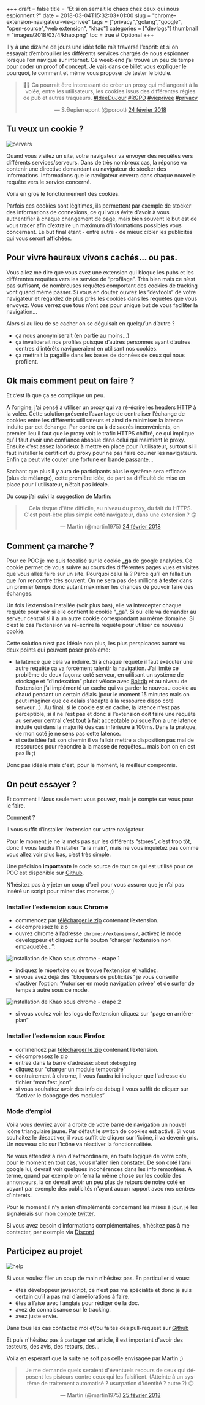 +++
draft = false
title = "Et si on semait le chaos chez ceux qui nous espionnent ?"
date = 2018-03-04T15:32:03+01:00
slug = "chrome-extension-navigateur-vie-privee"
tags = ["privacy","golang","google", "open-source","web extension", "khao"]
categories = ["devlogs"]
thumbnail = "images/2018/03/4/khao.png"
toc = true # Optional
+++

Il y à une dizaine de jours une idée folle m’a traversé l’esprit: et si on essayait d’embrouiller les différents services chargés de nous espionner lorsque l’on navigue sur internet. Ce week-end j’ai trouvé un peu de temps pour coder un proof of concept. Je vais dans ce billet vous expliquer le pourquoi, le comment et même vous proposer de tester le bidule.

<div  align="center">
<blockquote  class="twitter-tweet"  data-lang="fr"><p  lang="fr"  dir="ltr">🕵️‍♂️ Ca pourrait être interessant de créer un proxy qui mélangerait à la volée, entre les utilisateurs, les cookies issus des différentes régies de pub et autres traqueurs. <a  href="https://twitter.com/hashtag/Id%C3%A9eDuJour?src=hash&amp;ref_src=twsrc%5Etfw">#IdéeDuJour</a>  <a  href="https://twitter.com/hashtag/RGPD?src=hash&amp;ref_src=twsrc%5Etfw">#RGPD</a>  <a  href="https://twitter.com/hashtag/vieprivee?src=hash&amp;ref_src=twsrc%5Etfw">#vieprivee</a>  <a  href="https://twitter.com/hashtag/privacy?src=hash&amp;ref_src=twsrc%5Etfw">#privacy</a></p>&mdash; S.Ðepierrepont (@poroot) <a  href="https://twitter.com/poroot/status/967435868876296194?ref_src=twsrc%5Etfw">24 février 2018</a></blockquote>
<script  async  src="https://platform.twitter.com/widgets.js"  charset="utf-8"></script>
</div>

## Tu veux un cookie ?

![pervers](/images/2018/03/4/pervert.gif#center)

Quand vous visitez un site, votre navigateur va envoyer des requêtes vers différents services/serveurs. Dans de très nombreux cas, la réponse va contenir une directive demandant au navigateur de stocker des informations. Informations que le navigateur enverra dans chaque nouvelle requête vers le service concerné.

Voila en gros le fonctionnement des cookies.

Parfois ces cookies sont légitimes, ils permettent par exemple de stocker des informations de connexions, ce qui vous évite d’avoir à vous authentifier à chaque changement de page, mais bien souvent le but est de vous tracer afin d’extraire un maximum d’informations possibles vous concernant. Le but final étant - entre autre - de mieux cibler les publicités qui vous seront affichées.

## Pour vivre heureux vivons cachés… ou pas.

Vous allez me dire que vous avez une extension qui bloque les pubs et les différentes requêtes vers les service de “profilage”. Très bien mais ce n’est pas suffisant, de nombreuses requêtes comportant des cookies de tracking vont quand même passer. Si vous en doutez ouvrez les “devtools” de votre navigateur et regardez de plus près les cookies dans les requêtes que vous envoyez. Vous verrez que tous n’ont pas pour unique but de vous faciliter la navigation…

Alors si au lieu de se cacher on se déguisait en quelqu’un d’autre ?

- ça nous anonymiserait (en partie au moins…)
- ça invaliderait nos profiles puisque d’autres personnes ayant d’autres centres d’intérêts navigueraient en utilisant nos cookies.
- ça mettrait la pagaille dans les bases de données de ceux qui nous profilent.

## Ok mais comment peut on faire ?

Et c’est là que ça se complique un peu.

A l’origine, j’ai pensé à utiliser un proxy qui va ré-écrire les headers HTTP à la volée. Cette solution présente l’avantage de centraliser l’échange de cookies entre les différents utilisateurs et ainsi de minimiser la latence induite par cet échange. Par contre ça à de sacrés inconvénients, en premier lieu il faut que le proxy voit le trafic HTTPS chiffré, ce qui implique qu’il faut avoir une confiance absolue dans celui qui maintient le proxy. Ensuite c’est assez laborieux à mettre en place pour l’utilisateur, surtout si il faut installer le certificat du proxy pour ne pas faire couiner les navigateurs. Enfin ça peut vite couter une fortune en bande passante...

Sachant que plus il y aura de participants plus le système sera efficace (plus de mélange), cette première idée, de part sa difficulté de mise en place pour l'utilisateur, n’était pas idéale.

Du coup j’ai suivi la suggestion de Martin:

<div  align="center">
<blockquote  class="twitter-tweet"  data-conversation="none"  data-lang="fr"><p  lang="fr"  dir="ltr">Cela risque d&#39;être difficile, au niveau du proxy, du fait du HTTPS. C&#39;est peut-être plus simple côté navigateur, dans une extension ? 🙃</p>&mdash; Martin (@martin1975) <a  href="https://twitter.com/martin1975/status/967438946337808395?ref_src=twsrc%5Etfw">24 février 2018</a></blockquote>
<script  async  src="https://platform.twitter.com/widgets.js"  charset="utf-8"></script>
</div>

## Comment ça marche ?

Pour ce POC je me suis focalisé sur le cookie **_ga** de google analytics. Ce cookie permet de vous suivre au cours des différentes pages vues et visites que vous allez faire sur un site. Pourquoi celui là ? Parce qu’il en fallait un que l’on rencontre très souvent. On ne sera pas des millions à tester dans un premier temps donc autant maximiser les chances de pouvoir faire des échanges.

Un fois l’extension installée (voir plus bas), elle va intercepter chaque requête pour voir si elle contient le cookie “_ga”. Si oui elle va demander au serveur central si il a un autre cookie correspondant au même domaine. Si c’est le cas l’extension va ré-écrire la requête pour utiliser ce nouveau cookie.

Cette solution n’est pas idéale non plus, les plus perspicaces auront vu deux points qui peuvent poser problème:

- la latence que cela va induire. Si à chaque requête il faut exécuter une autre requête ça va forcément ralentir la navigation. J’ai limité ce problème de deux façons: coté serveur, en utilisant un système de stockage et “d’indexation” plutot véloce avec [Boltdb](https://github.com/coreos/bbolt) et au niveau de l’extension j’ai implémenté un cache qui va garder le nouveau cookie au chaud pendant un certain délais (pour le moment 15 minutes mais on peut imaginer que ce delais s'adapte à la ressource dispo coté serveur...).
Au final, si le cookie est en cache, la latence n’est pas perceptible, si il ne l’est pas et donc si l’extension doit faire une requête au serveur central c’est tout à fait acceptable puisque l’on a une latence induite qui dans la majorité des cas inférieure à 100ms. Dans la pratque, de mon coté je ne sens pas cette latence.
- si cette idée fait son chemin il va falloir mettre a disposition pas mal de ressources pour répondre à la masse de requêtes… mais bon on en est pas là ;)

Donc pas idéale mais c'est, pour le moment, le meilleur compromis. 

## On peut essayer ?

Et comment ! Nous seulement vous pouvez, mais je compte sur vous pour le faire.

Comment ?

Il vous suffit d’installer l’extension sur votre navigateur.

Pour le moment je ne la mets pas sur les différents “stores”, c’est trop tôt, donc il vous faudra l’installer “à la main”, mais ne vous inquiétez pas comme vous allez voir plus bas, c’est très simple.

Une précision **importante** le code source de tout ce qui est utilisé pour ce POC est disponible sur [Github](https://github.com/toorop/khao).

N’hésitez pas à y jeter un coup d’oeil pour vous assurer que je n’ai pas inséré un script pour miner des moneros ;)

### Installer l’extension sous Chrome

- commencez par [télécharger le zip](https://github.com/toorop/khao/releases/download/0.1.1/khao-0.1.1.zip) contenant l’extension.
- décompressez le zip
- ouvrez chrome à l’adresse ```chrome://extensions/```, activez le mode developpeur et cliquez sur le bouton “charger l’extension non empaquetée…”:

![installation de Khao sous chrome - etape 1 ](/images/2018/03/4/chrome-1.png#center)

- indiquez le répertoire ou se trouve l’extension et validez.
- si vous avez déjà des “bloqueurs de publicités” je vous conseille d’activer l’option: “Autoriser en mode navigation privée” et de surfer de temps à autre sous ce mode.

![installation de Khao sous chrome - etape 2 ](/images/2018/03/4/chrome-2.png#center)

- si vous voulez voir les logs de l’extension cliquez sur “page en arrière-plan”

### Installer l’extension sous Firefox

- commencez par [télécharger le zip](https://github.com/toorop/khao/releases/download/0.1.1/khao-0.1.1.zip) contenant l’extension.
- décompressez le zip
- entrez dans la barre d’adresse: ```about:debugging```
- cliquez sur “charger un module temporaire”
- contrairement à chrome, il vous faudra ici indiquer que l'adresse du fichier “manifest.json”
- si vous souhaitez avoir des info de debug il vous suffit de cliquer sur “Activer le dobogage des modules”

### Mode d’emploi

Voilà vous devriez avoir à droite de votre barre de navigation un nouvel icône triangulaire jaune. Par défaut le switch de cookies est activé. Si vous souhaitez le désactiver, il vous suffit de cliquer sur l’icône, il va devenir gris. Un nouveau clic sur l’icône va réactiver la fonctionnalitée.

Ne vous attendez à rien d'extraordinaire, en toute logique de votre coté, pour le moment en tout cas, vous n'aller rien constater. De son coté l'ami google lui, devrait voir quelques incohérences dans les info remontées. A terme, quand par exemple on ferra la même chose sur les cookie des annonceurs, là on devrait avoir un peu plus de retours de notre coté en voyant par exemple des publicités n'ayant aucun rapport avec nos centres d'interets.

Pour le moment il n’y a rien d’implémenté concernant les mises à jour, je les signalerais sur mon [compte twitter](https://twitter.com/poroot).

Si vous avez besoin d’informations complémentaires, n’hésitez pas à me contacter, par exemple via [Discord](https://discord.toorop.fr)

## Participez au projet

![help](/images/2018/03/4/weneedyou.jpg#center)

Si vous voulez filer un coup de main n’hésitez pas. En particulier si vous:

- êtes développeur javascript, ce n’est pas ma spécialité et donc je suis certain qu’il a pas mal d’améliorations à faire.
- êtes à l’aise avec l’anglais pour rédiger de la doc.
- avez de connaissance sur le tracking.
- avez juste envie.

Dans tous les cas contactez moi et/ou faites des pull-request sur [Github](https://github.com/toorop/khao/)

Et puis n'hésitez pas à partager cet article, il est important d'avoir des testeurs, des avis, des retours, des...

Voila en espérant que la suite ne soit pas celle envisagée par Martin ;)

<div align="center">
<blockquote class="twitter-tweet" data-conversation="none" data-lang="fr"><p lang="fr" dir="ltr">Je me demande quels seraient d&#39;éventuels recours de ceux qui déposent les pisteurs contre ceux qui les falsifient. (Atteinte à un système de traitement automatisé ? usurpation d&#39;identité ? autre ?) 🙃</p>&mdash; Martin (@martin1975) <a href="https://twitter.com/martin1975/status/967676459937681410?ref_src=twsrc%5Etfw">25 février 2018</a></blockquote>
<script async src="https://platform.twitter.com/widgets.js" charset="utf-8"></script>
</div>

